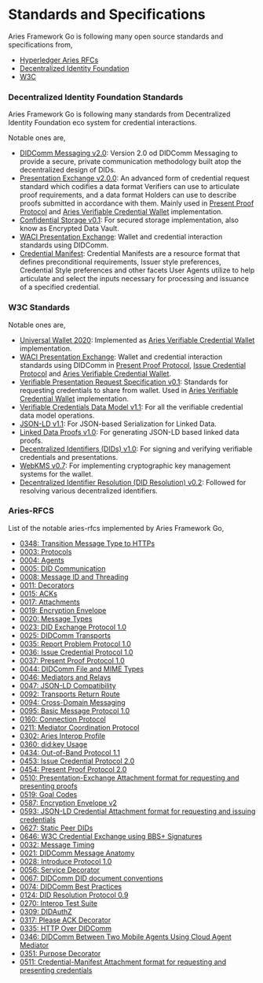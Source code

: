 # Standards and Specifications

Aries Framework Go is following many open source standards and specifications from,

- [Hyperledger Aries RFCs](https://github.com/hyperledger/aries-rfcs)
- [Decentralized Identity Foundation](https://identity.foundation/)
- [W3C](https://www.w3.org/)


### Decentralized Identity Foundation Standards

Aries Framework Go is following many standards from Decentralized Identity Foundation eco system for credential interactions.

Notable ones are,
* [DIDComm Messaging v2.0](https://identity.foundation/didcomm-messaging/spec/): Version 2.0 od DIDComm Messaging to provide a secure, private communication methodology built atop the decentralized design of DIDs.  
* [Presentation Exchange v2.0.0](https://identity.foundation/presentation-exchange/): An advanced form of credential request standard which codifies a data format Verifiers can use to articulate proof requirements, and a data format Holders can use to describe proofs submitted in accordance with them.
Mainly used in [Present Proof Protocol](00_what_is_hl_aries.md#8-presentproof-protocol) and [Aries Verifiable Credential Wallet](../vc_wallet.md) implementation.
* [Confidential Storage v0.1](https://identity.foundation/confidential-storage/): For secured storage implementation, also know as Encrypted Data Vault. 
* [WACI Presentation Exchange](https://identity.foundation/waci-presentation-exchange/): Wallet and credential interaction standards using DIDComm.
* [Credential Manifest](https://identity.foundation/credential-manifest/): Credential Manifests are a resource format that defines preconditional requirements, Issuer style preferences, Credential Style preferences and other facets User Agents utilize to help articulate and select the inputs necessary for processing and issuance of a specified credential.

### W3C Standards

Notable ones are,
 * [Universal Wallet 2020](https://w3c-ccg.github.io/universal-wallet-interop-spec/): Implemented as [Aries Verifiable Credential Wallet](../vc_wallet.md) implementation. 
 * [WACI Presentation Exchange](https://identity.foundation/waci-presentation-exchange/): Wallet and credential interaction standards 
 using DIDComm in [Present Proof Protocol](00_what_is_hl_aries.md#8-presentproof-protocol), [Issue Credential Protocol](00_what_is_hl_aries.md#3-issuecredential-protocol) and [Aries Verifiable Credential Wallet](../vc_wallet.md).
 * [Verifiable Presentation Request Specification v0.1](https://w3c-ccg.github.io/vp-request-spec/): Standards for requesting credentials to share from wallet. Used in [Aries Verifiable Credential Wallet](../vc_wallet.md) implementation.
 * [Verifiable Credentials Data Model v1.1](https://www.w3.org/TR/vc-data-model/): For all the verifiable credential data model operations.
 * [JSON-LD v1.1](https://w3c.github.io/json-ld-syntax/): For JSON-based Serialization for Linked Data.
 * [Linked Data Proofs v1.0](https://w3c-ccg.github.io/ld-proofs/): For generating JSON-LD based linked data proofs.
 * [Decentralized Identifiers (DIDs) v1.0](https://w3c.github.io/did-core/): For signing and verifying verifiable credentials and presentations.
 * [WebKMS v0.7](https://w3c-ccg.github.io/webkms/): For implementing cryptographic key management systems for the wallet.
 * [Decentralized Identifier Resolution (DID Resolution) v0.2](https://w3c-ccg.github.io/did-resolution/): Followed for resolving various decentralized identifiers. 


### Aries-RFCS

List of the notable aries-rfcs implemented by Aries Framework Go,
* [0348: Transition Message Type to HTTPs](https://github.com/hyperledger/aries-rfcs/blob/main/https://github.com/hyperledger/aries-rfcs/blob/main/features/0348-transition-msg-type-to-https/README.md)
* [0003: Protocols](https://github.com/hyperledger/aries-rfcs/blob/main/concepts/0003-protocols/README.md) 
* [0004: Agents](https://github.com/hyperledger/aries-rfcs/blob/main/concepts/0004-agents/README.md)
* [0005: DID Communication](https://github.com/hyperledger/aries-rfcs/blob/main/concepts/0005-didcomm/README.md)
* [0008: Message ID and Threading](https://github.com/hyperledger/aries-rfcs/blob/main/concepts/0008-message-id-and-threading/README.md) 
* [0011: Decorators](https://github.com/hyperledger/aries-rfcs/blob/main/concepts/0011-decorators/README.md) 
* [0015: ACKs](https://github.com/hyperledger/aries-rfcs/blob/main/features/0015-acks/README.md) 
* [0017: Attachments](https://github.com/hyperledger/aries-rfcs/blob/main/concepts/0017-attachments/README.md) 
* [0019: Encryption Envelope](https://github.com/hyperledger/aries-rfcs/blob/main/features/0019-encryption-envelope/README.md) 
* [0020: Message Types](https://github.com/hyperledger/aries-rfcs/blob/main/concepts/0020-message-types/README.md) 
* [0023: DID Exchange Protocol 1.0](https://github.com/hyperledger/aries-rfcs/blob/main/features/0023-did-exchange/README.md) 
* [0025: DIDComm Transports](https://github.com/hyperledger/aries-rfcs/blob/main/features/0025-didcomm-transports/README.md) 
* [0035: Report Problem Protocol 1.0](https://github.com/hyperledger/aries-rfcs/blob/main/features/0035-report-problem/README.md) 
* [0036: Issue Credential Protocol 1.0](https://github.com/hyperledger/aries-rfcs/blob/main/features/0036-issue-credential/README.md) 
* [0037: Present Proof Protocol 1.0](https://github.com/hyperledger/aries-rfcs/blob/main/features/0037-present-proof/README.md) 
* [0044: DIDComm File and MIME Types](https://github.com/hyperledger/aries-rfcs/blob/main/features/0044-didcomm-file-and-mime-types/README.md) 
* [0046: Mediators and Relays](https://github.com/hyperledger/aries-rfcs/blob/main/concepts/0046-mediators-and-relays/README.md) 
* [0047: JSON-LD Compatibility](https://github.com/hyperledger/aries-rfcs/blob/main/concepts/0047-json-ld-compatibility/README.md) 
* [0092: Transports Return Route](https://github.com/hyperledger/aries-rfcs/blob/main/features/0092-transport-return-route/README.md) 
* [0094: Cross-Domain Messaging](https://github.com/hyperledger/aries-rfcs/blob/main/concepts/0094-cross-domain-messaging/README.md) 
* [0095: Basic Message Protocol 1.0](https://github.com/hyperledger/aries-rfcs/blob/main/features/0095-basic-message/README.md) 
* [0160: Connection Protocol](https://github.com/hyperledger/aries-rfcs/blob/main/features/0160-connection-protocol/README.md) 
* [0211: Mediator Coordination Protocol](https://github.com/hyperledger/aries-rfcs/blob/main/features/0211-route-coordination/README.md) 
* [0302: Aries Interop Profile](https://github.com/hyperledger/aries-rfcs/blob/main/concepts/0302-aries-interop-profile/README.md) 
* [0360: did:key Usage](https://github.com/hyperledger/aries-rfcs/blob/main/features/0360-use-did-key/README.md) 
* [0434: Out-of-Band Protocol 1.1](https://github.com/hyperledger/aries-rfcs/blob/main/features/0434-outofband/README.md) 
* [0453: Issue Credential Protocol 2.0](https://github.com/hyperledger/aries-rfcs/blob/main/features/0453-issue-credential-v2/README.md) 
* [0454: Present Proof Protocol 2.0](https://github.com/hyperledger/aries-rfcs/blob/main/features/0454-present-proof-v2/README.md) 
* [0510: Presentation-Exchange Attachment format for requesting and presenting proofs](https://github.com/hyperledger/aries-rfcs/blob/main/features/0510-dif-pres-exch-attach/README.md) 
* [0519: Goal Codes](https://github.com/hyperledger/aries-rfcs/blob/main/concepts/0519-goal-codes/README.md) 
* [0587: Encryption Envelope v2](https://github.com/hyperledger/aries-rfcs/blob/main/features/0587-encryption-envelope-v2/README.md) 
* [0593: JSON-LD Credential Attachment format for requesting and issuing credentials](https://github.com/hyperledger/aries-rfcs/blob/main/features/0593-json-ld-cred-attach/README.md) 
* [0627: Static Peer DIDs](https://github.com/hyperledger/aries-rfcs/blob/main/features/0627-static-peer-dids/README.md) 
* [0646: W3C Credential Exchange using BBS+ Signatures](https://github.com/hyperledger/aries-rfcs/blob/main/features/0646-bbs-credentials/README.md) 
* [0032: Message Timing](https://github.com/hyperledger/aries-rfcs/blob/main/features/0032-message-timing/README.md) 
* [0021: DIDComm Message Anatomy](https://github.com/hyperledger/aries-rfcs/blob/main/concepts/0021-didcomm-message-anatomy/README.md) 
* [0028: Introduce Protocol 1.0](https://github.com/hyperledger/aries-rfcs/blob/main/features/0028-introduce/README.md) 
* [0056: Service Decorator](https://github.com/hyperledger/aries-rfcs/blob/main/features/0056-service-decorator/README.md) 
* [0067: DIDComm DID document conventions](https://github.com/hyperledger/aries-rfcs/blob/main/features/0067-didcomm-diddoc-conventions/README.md) 
* [0074: DIDComm Best Practices](https://github.com/hyperledger/aries-rfcs/blob/main/concepts/0074-didcomm-best-practices/README.md) 
* [0124: DID Resolution Protocol 0.9](https://github.com/hyperledger/aries-rfcs/blob/main/features/0124-did-resolution-protocol/README.md) 
* [0270: Interop Test Suite](https://github.com/hyperledger/aries-rfcs/blob/main/concepts/0270-interop-test-suite/README.md) 
* [0309: DIDAuthZ](https://github.com/hyperledger/aries-rfcs/blob/main/features/0309-didauthz/README.md) 
* [0317: Please ACK Decorator](https://github.com/hyperledger/aries-rfcs/blob/main/features/0317-please-ack/README.md) 
* [0335: HTTP Over DIDComm](https://github.com/hyperledger/aries-rfcs/blob/main/features/0335-http-over-didcomm/README.md) 
* [0346: DIDComm Between Two Mobile Agents Using Cloud Agent Mediator](https://github.com/hyperledger/aries-rfcs/blob/main/concepts/0346-didcomm-between-two-mobile-agents/README.md) 
* [0351: Purpose Decorator](https://github.com/hyperledger/aries-rfcs/blob/main/features/0351-purpose-decorator/README.md) 
* [0511: Credential-Manifest Attachment format for requesting and presenting credentials](https://github.com/hyperledger/aries-rfcs/blob/main/features/0511-dif-cred-manifest-attach/README.md) 
